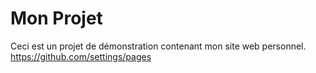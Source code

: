 # Mon Projet
Ceci est un projet de démonstration contenant mon site web personnel.
https://github.com/settings/pages